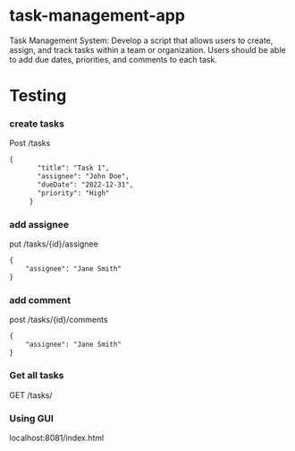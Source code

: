 # task-management-app

Task Management System: Develop a script that allows users to create, assign, and track tasks within a team or organization. Users should be able to add due dates, priorities, and comments to each task.


# Testing

### create tasks
Post /tasks
```html
{
       "title": "Task 1",
       "assignee": "John Doe",
       "dueDate": "2022-12-31",
       "priority": "High"
     }
```

### add assignee
put /tasks/{id}/assignee

```html
{
    "assignee": "Jane Smith"
}
```


### add comment
post /tasks/{id}/comments

```html
{
    "assignee": "Jane Smith"
}
```

### Get all tasks
GET /tasks/

### Using GUI
localhost:8081/index.html



